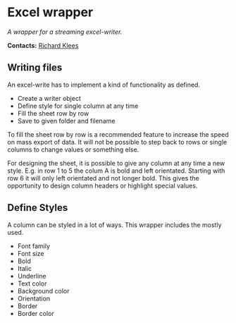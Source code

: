 # Excel wrapper

*A wrapper for a streaming excel-writer.*

**Contacts:** [Richard Klees](https://github.com/klees)

## Writing files

An excel-write has to implement a kind of functionality as defined.

* Create a writer object
* Define style for single column at any time
* Fill the sheet row by row
* Save to given folder and filename

To fill the sheet row by row is a recommended feature to increase the speed on mass export of data. It will not be possible to step back to rows or single columns to change values or something else.

For designing the sheet, it is possible to give any column at any time a new style. E.g. in row 1 to 5 the colum A is bold and left orientated. Starting with row 6 it will only left orientated and not longer bold. This gives the opportunity to design column headers or highlight special values.

## Define Styles

A column can be styled in a lot of ways. This wrapper includes the mostly used.

* Font family
* Font size
* Bold
* Italic
* Underline
* Text color
* Background color
* Orientation
* Border
* Border color